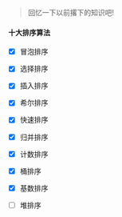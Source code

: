 

> 回忆一下以前撂下的知识吧!



#### 十大排序算法

- [x] 冒泡排序
- [x] 选择排序
- [x] 插入排序
- [x] 希尔排序
- [x] 快速排序
- [x] 归并排序
- [x] 计数排序
- [x] 桶排序
- [x] 基数排序
- [ ] 堆排序

